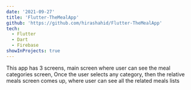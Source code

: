 ```yaml
---
date: '2021-09-27'
title: 'Flutter-TheMealApp'
github: 'https://github.com/hirashahid/Flutter-TheMealApp'
tech:
  - Flutter
  - Dart
  - Firebase
showInProjects: true
---
```


This app has 3 screens, main screen where user can see the meal categories screen, Once the user selects any category, then the relative meals screen comes up, where user can see all the related meals lists
